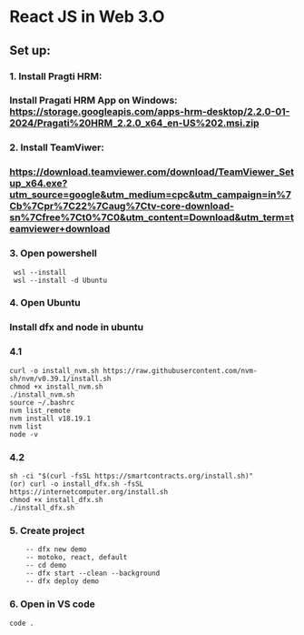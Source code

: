 # React JS in Web 3.O

## Set up:
### 1. Install Pragti HRM:
### Install Pragati HRM App on Windows: https://storage.googleapis.com/apps-hrm-desktop/2.2.0-01-2024/Pragati%20HRM_2.2.0_x64_en-US%202.msi.zip

### 2. Install TeamViwer:
### https://download.teamviewer.com/download/TeamViewer_Setup_x64.exe?utm_source=google&utm_medium=cpc&utm_campaign=in%7Cb%7Cpr%7C22%7Caug%7Ctv-core-download-sn%7Cfree%7Ct0%7C0&utm_content=Download&utm_term=teamviewer+download 

### 3. Open powershell
```
 wsl --install
 wsl --install -d Ubuntu
```

### 4. Open Ubuntu
### Install dfx and node in ubuntu

###	4.1
```
curl -o install_nvm.sh https://raw.githubusercontent.com/nvm-sh/nvm/v0.39.1/install.sh 
chmod +x install_nvm.sh
./install_nvm.sh
source ~/.bashrc
nvm list_remote 
nvm install v18.19.1
nvm list 
node -v
```

###	4.2 
```
sh -ci "$(curl -fsSL https://smartcontracts.org/install.sh)"
(or) curl -o install_dfx.sh -fsSL https://internetcomputer.org/install.sh 
chmod +x install_dfx.sh
./install_dfx.sh
```

### 5. Create project
```
	-- dfx new demo
	-- motoko, react, default
	-- cd demo
	-- dfx start --clean --background
	-- dfx deploy demo
```

### 6. Open in VS code
```
code .
```



